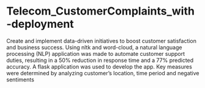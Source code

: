 # Telecom_CustomerComplaints_with-deployment

Create and implement data-driven initiatives to boost customer satisfaction and business success. Using nltk and word-cloud, a natural language processing (NLP) application was made to automate customer support duties, resulting in a 50% reduction in response time and a 77% predicted accuracy. A flask application was used to develop the app. Key measures were determined by analyzing customer’s location, time period and negative sentiments

